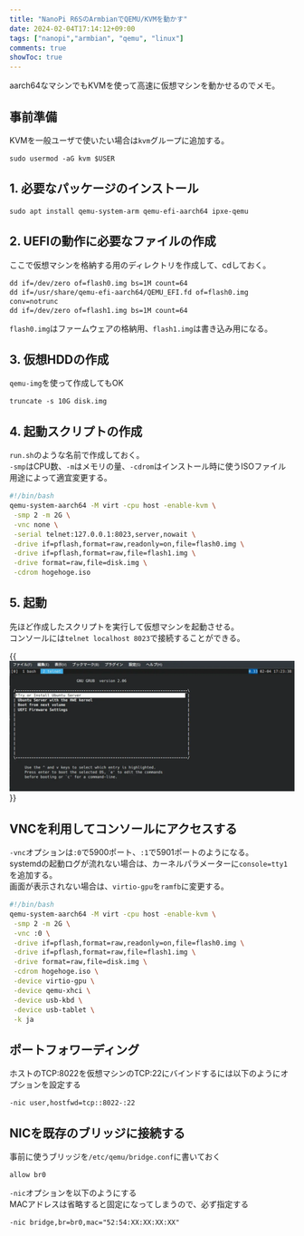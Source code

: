 ```yaml
---
title: "NanoPi R6SのArmbianでQEMU/KVMを動かす"
date: 2024-02-04T17:14:12+09:00
tags: ["nanopi","armbian", "qemu", "linux"]
comments: true
showToc: true
---
```

aarch64なマシンでもKVMを使って高速に仮想マシンを動かせるのでメモ。

## 事前準備
KVMを一般ユーザで使いたい場合は`kvm`グループに追加する。
```
sudo usermod -aG kvm $USER
```

## 1. 必要なパッケージのインストール
```
sudo apt install qemu-system-arm qemu-efi-aarch64 ipxe-qemu
```

## 2. UEFIの動作に必要なファイルの作成
ここで仮想マシンを格納する用のディレクトリを作成して、cdしておく。
```
dd if=/dev/zero of=flash0.img bs=1M count=64
dd if=/usr/share/qemu-efi-aarch64/QEMU_EFI.fd of=flash0.img conv=notrunc
dd if=/dev/zero of=flash1.img bs=1M count=64
```

`flash0.img`はファームウェアの格納用、`flash1.img`は書き込み用になる。

## 3. 仮想HDDの作成
`qemu-img`を使って作成してもOK
```
truncate -s 10G disk.img
```

## 4. 起動スクリプトの作成
`run.sh`のような名前で作成しておく。  
`-smp`はCPU数、`-m`はメモリの量、`-cdrom`はインストール時に使うISOファイル  
用途によって適宜変更する。

```bash
#!/bin/bash
qemu-system-aarch64 -M virt -cpu host -enable-kvm \
 -smp 2 -m 2G \
 -vnc none \
 -serial telnet:127.0.0.1:8023,server,nowait \
 -drive if=pflash,format=raw,readonly=on,file=flash0.img \
 -drive if=pflash,format=raw,file=flash1.img \
 -drive format=raw,file=disk.img \
 -cdrom hogehoge.iso
```

## 5. 起動
先ほど作成したスクリプトを実行して仮想マシンを起動させる。  
コンソールには`telnet localhost 8023`で接続することができる。

{{<img src="console.webp" alt="vm console">}}

## VNCを利用してコンソールにアクセスする
`-vnc`オプションは`:0`で5900ポート、`:1`で5901ポートのようになる。  
systemdの起動ログが流れない場合は、カーネルパラメーターに`console=tty1`を追加する。  
画面が表示されない場合は、`virtio-gpu`を`ramfb`に変更する。

```bash
#!/bin/bash
qemu-system-aarch64 -M virt -cpu host -enable-kvm \
 -smp 2 -m 2G \
 -vnc :0 \
 -drive if=pflash,format=raw,readonly=on,file=flash0.img \
 -drive if=pflash,format=raw,file=flash1.img \
 -drive format=raw,file=disk.img \
 -cdrom hogehoge.iso \
 -device virtio-gpu \
 -device qemu-xhci \
 -device usb-kbd \
 -device usb-tablet \
 -k ja
 ```

## ポートフォワーディング
ホストのTCP:8022を仮想マシンのTCP:22にバインドするには以下のようにオプションを設定する

```
-nic user,hostfwd=tcp::8022-:22
```

## NICを既存のブリッジに接続する
事前に使うブリッジを`/etc/qemu/bridge.conf`に書いておく
```
allow br0
```

`-nic`オプションを以下のようにする  
MACアドレスは省略すると固定になってしまうので、必ず指定する
```
-nic bridge,br=br0,mac="52:54:XX:XX:XX:XX"
```
